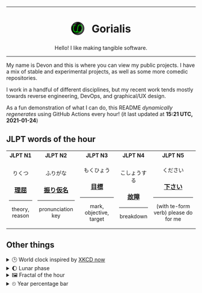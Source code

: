 ***

<h1 align="center">
<sub>
    <img src="readme/resources/avatar.png" height="36">
</sub>
&nbsp;
Gorialis
</h1>
<p align="center">
Hello! I like making tangible software.
</p>

***

My name is Devon and this is where you can view my public projects. I have a mix of stable and experimental projects, as well as some more comedic repositories.

I work in a handful of different disciplines, but my recent work tends mostly towards reverse engineering, DevOps, and graphical/UX design.

As a fun demonstration of what I can do, this README *dynamically regenerates* using GitHub Actions every hour! (it last updated at **15:21 UTC, 2021-01-24**)

<h2>JLPT words of the hour</h2>
<table>
    <tr>
        <th>JLPT N1</th>
        <th>JLPT N2</th>
        <th>JLPT N3</th>
        <th>JLPT N4</th>
        <th>JLPT N5</th>
    </tr>
    <tr>
        <td>
            <p align="center">りくつ</p>
            <h3 align="center"><b><a href="https://jisho.org/search/%E7%90%86%E5%B1%88">理屈</a></b></h3>
            <hr>
            <p align="center">theory,<wbr> reason</p>
        </td>
        <td>
            <p align="center">ふりがな</p>
            <h3 align="center"><b><a href="https://jisho.org/search/%E6%8C%AF%E3%82%8A%E4%BB%AE%E5%90%8D">振り仮名</a></b></h3>
            <hr>
            <p align="center">pronunciation key</p>
        </td>
        <td>
            <p align="center">もくひょう</p>
            <h3 align="center"><b><a href="https://jisho.org/search/%E7%9B%AE%E6%A8%99">目標</a></b></h3>
            <hr>
            <p align="center">mark,<wbr> objective,<wbr> target</p>
        </td>
        <td>
            <p align="center">こしょうする</p>
            <h3 align="center"><b><a href="https://jisho.org/search/%E6%95%85%E9%9A%9C">故障</a></b></h3>
            <hr>
            <p align="center">breakdown</p>
        </td>
        <td>
            <p align="center">ください</p>
            <h3 align="center"><b><a href="https://jisho.org/search/%E4%B8%8B%E3%81%95%E3%81%84">下さい</a></b></h3>
            <hr>
            <p align="center">(with te-form verb) please do for me</p>
        </td>
    </tr>
</table>

<h2>Other things</h2>
<details>
<summary>🕒  World clock inspired by <a href="https://xkcd.com/now">XKCD now</a></summary>

> <img src="generated/now.png" width="512">

</details>
<details>
<summary>🌔 Lunar phase</summary>

The moon is approximately 40.75% through its phase (Waxing Gibbous).

</details>
<details>
<summary>&#x1f5bc; Fractal of the hour</summary>

> <img src="generated/fractal.png" width="512">

</details>
<details>
<summary>&#x23f2; Year percentage bar</summary>
<pre><code>2021 [█▁▁▁▁▁▁▁▁▁▁▁▁▁▁▁▁▁▁▁] 6.48%</code></pre>
</details>
